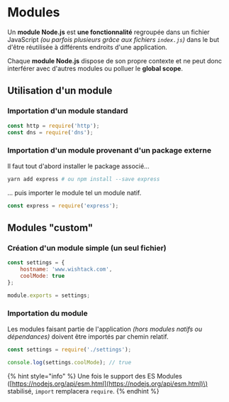 # Modules

Un **module Node.js** est **une fonctionnalité** regroupée dans un fichier JavaScript _\(ou parfois plusieurs grâce aux fichiers `index.js`\)_ dans le but d'être réutilisée à différents endroits d'une application.

Chaque **module Node.js** dispose de son propre contexte et ne peut donc interférer avec d'autres modules ou polluer le **global scope**.

## Utilisation d'un module

### Importation d'un module standard

```javascript
const http = require('http');
const dns = require('dns');
```

### Importation d'un module provenant d'un package externe

Il faut tout d'abord installer le package associé...

```bash
yarn add express # ou npm install --save express
```

... puis importer le module tel un module natif.

```javascript
const express = require('express');
```

## Modules "custom"

### Création d'un module simple \(un seul fichier\)

```javascript
const settings = {
    hostname: 'www.wishtack.com',
    coolMode: true
};

module.exports = settings;
```

### Importation du module

Les modules faisant partie de l'application _\(hors modules natifs ou dépendances\)_ doivent être importés par chemin relatif.

```javascript
const settings = require('./settings');

console.log(settings.coolMode); // true
```

{% hint style="info" %}
Une fois le support des ES Modules \([https://nodejs.org/api/esm.html](https://nodejs.org/api/esm.html)\) stabilisé, `import` remplacera `require`.
{% endhint %}



